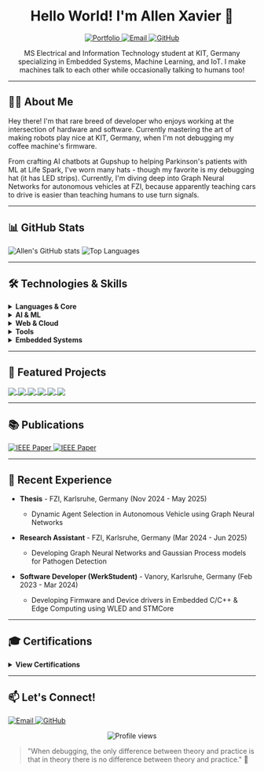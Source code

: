 <h1 align="center">Hello World! I'm Allen Xavier 👋</h1>
<p align="center">
  <a href="https://allen-xavier.is-a.dev/">
    <img alt="Portfolio" src="https://img.shields.io/badge/Portfolio-Allen%20Xavier-blue">
  </a>
  <a href="mailto:xavierallem1999@gmail.com">
    <img alt="Email" src="https://img.shields.io/badge/Email-xavierallem1999%40gmail.com-red">
  </a>
  <a href="https://github.com/xavierallem">
    <img alt="GitHub" src="https://img.shields.io/badge/GitHub-xavierallem-181717?logo=github&logoColor=white">
  </a>
</p>

<p align="center">
  MS Electrical and Information Technology student at KIT, Germany specializing in Embedded Systems, Machine Learning, and IoT. I make machines talk to each other while occasionally talking to humans too!
</p>

---

## 👨‍💻 About Me

Hey there! I'm that rare breed of developer who enjoys working at the intersection of hardware and software. Currently mastering the art of making robots play nice at KIT, Germany, when I'm not debugging my coffee machine's firmware.

From crafting AI chatbots at Gupshup to helping Parkinson's patients with ML at Life Spark, I've worn many hats - though my favorite is my debugging hat (it has LED strips). Currently, I'm diving deep into Graph Neural Networks for autonomous vehicles at FZI, because apparently teaching cars to drive is easier than teaching humans to use turn signals.

---
## 📊 GitHub Stats

![Allen's GitHub stats](https://github-readme-stats.vercel.app/api?username=xavierallem&show_icons=true&theme=tokyonight)
![Top Languages](https://github-readme-stats.vercel.app/api/top-langs/?username=xavierallem&layout=compact&theme=tokyonight)

---


## 🛠️ Technologies & Skills

<details>
  <summary><b>Languages & Core</b></summary>
  
  ![C](https://img.shields.io/badge/C-00599C?logo=c&logoColor=white)
  ![C++](https://img.shields.io/badge/C++-00599C?logo=c%2B%2B&logoColor=white)
  ![Python](https://img.shields.io/badge/Python-3776AB?logo=python&logoColor=white)
  ![Bash](https://img.shields.io/badge/Bash-4EAA25?logo=gnu-bash&logoColor=white)
</details>

<details>
  <summary><b>AI & ML</b></summary>
  
  ![PyTorch](https://img.shields.io/badge/PyTorch-EE4C2C?logo=pytorch&logoColor=white)
  ![TensorFlow](https://img.shields.io/badge/TensorFlow-FF6F00?logo=tensorflow&logoColor=white)
  ![OpenCV](https://img.shields.io/badge/OpenCV-5C3EE8?logo=opencv&logoColor=white)
  ![Scikit-learn](https://img.shields.io/badge/Scikit--learn-F7931E?logo=scikit-learn&logoColor=white)
  ![GNN](https://img.shields.io/badge/Graph%20Neural%20Networks-009688)
  ![LLM](https://img.shields.io/badge/LLMs-8E44AD)
</details>

<details>
  <summary><b>Web & Cloud</b></summary>
  
  ![HTML](https://img.shields.io/badge/HTML-E34F26?logo=html5&logoColor=white)
  ![Node.js](https://img.shields.io/badge/Node.js-339933?logo=node.js&logoColor=white)
  ![MySQL](https://img.shields.io/badge/MySQL-4479A1?logo=mysql&logoColor=white)
  ![MongoDB](https://img.shields.io/badge/MongoDB-47A248?logo=mongodb&logoColor=white)
  ![GCP](https://img.shields.io/badge/Google%20Cloud-4285F4?logo=google-cloud&logoColor=white)
  ![AWS](https://img.shields.io/badge/AWS-232F3E?logo=amazon-aws&logoColor=white)
</details>

<details>
  <summary><b>Tools</b></summary>
  
  ![CARLA](https://img.shields.io/badge/CARLA-37474F)
  ![Jenkins](https://img.shields.io/badge/Jenkins-D24939?logo=jenkins&logoColor=white)
  ![Docker](https://img.shields.io/badge/Docker-2496ED?logo=docker&logoColor=white)
  ![Linux](https://img.shields.io/badge/Linux-FCC624?logo=linux&logoColor=black)
  ![Git](https://img.shields.io/badge/Git-F05032?logo=git&logoColor=white)
</details>

<details>
  <summary><b>Embedded Systems</b></summary>
  
  ![MQTT](https://img.shields.io/badge/MQTT-3C5280)
  ![IoT](https://img.shields.io/badge/IoT-0078D7)
  ![MODBUS](https://img.shields.io/badge/MODBUS-FF9800)
  ![ROS](https://img.shields.io/badge/ROS-22314E?logo=ros&logoColor=white)
  ![FreeRTOS](https://img.shields.io/badge/FreeRTOS-8BC3FC)
  ![TCP/IP](https://img.shields.io/badge/TCP%2FIP-607D8B)
  ![Edge Computing](https://img.shields.io/badge/Edge%20Computing-43A047)
  ![MCU](https://img.shields.io/badge/MCU-0277BD)
  ![Electronics](https://img.shields.io/badge/Electronics-E91E63)
</details>

---

## 🚀 Featured Projects

<a href="https://github.com/xavierallem/dynamic_agent_perception">
  <img align="center" src="https://github-readme-stats.vercel.app/api/pin/?username=xavierallem&repo=dynamic_agent_perception&theme=dark" />
</a>
<a href="https://github.com/xavierallem/SMOLES-Firmware">
  <img align="center" src="https://github-readme-stats.vercel.app/api/pin/?username=xavierallem&repo=SMOLES-Firmware&theme=dark" />
</a>
<a href="https://github.com/xavierallem/picoVision">
  <img align="center" src="https://github-readme-stats.vercel.app/api/pin/?username=xavierallem&repo=picoVision&theme=dark" />
</a>
<a href="https://github.com/xavierallem/arduino-linear-regression">
  <img align="center" src="https://github-readme-stats.vercel.app/api/pin/?username=xavierallem&repo=arduino-linear-regression&theme=dark" />
</a>
<a href="https://github.com/xavierallem/esp8266-Edge-ML">
  <img align="center" src="https://github-readme-stats.vercel.app/api/pin/?username=xavierallem&repo=esp8266-Edge-ML&theme=dark" />
</a>
<a href="https://github.com/xavierallem/Speech-Recognition-ES">
  <img align="center" src="https://github-readme-stats.vercel.app/api/pin/?username=xavierallem&repo=Speech-Recognition-ES&theme=dark" />
</a>

---

## 📚 Publications

<a href="https://ieeexplore.ieee.org/abstract/document/9418346">
  <img src="https://img.shields.io/badge/IEEE-Unknown%20Terrain%20modelling%20using%203D%20mapping-00629B?logo=ieee&logoColor=white" alt="IEEE Paper">
</a>

<a href="https://ieeexplore.ieee.org/abstract/document/10040443">
  <img src="https://img.shields.io/badge/IEEE-Patient%20Monitoring%20%26%20Assisting%20System-00629B?logo=ieee&logoColor=white" alt="IEEE Paper">
</a>

---

## 📝 Recent Experience

- **Thesis** - FZI, Karlsruhe, Germany (Nov 2024 - May 2025)
  - Dynamic Agent Selection in Autonomous Vehicle using Graph Neural Networks
  
- **Research Assistant** - FZI, Karlsruhe, Germany (Mar 2024 - Jun 2025)
  - Developing Graph Neural Networks and Gaussian Process models for Pathogen Detection

- **Software Developer (WerkStudent)** - Vanory, Karlsruhe, Germany (Feb 2023 - Mar 2024)
  - Developing Firmware and Device drivers in Embedded C/C++ & Edge Computing using WLED and STMCore

---

## 🎓 Certifications

<details>
  <summary><b>View Certifications</b></summary>
  
  ### Machine Learning
  - [Machine Learning Specialization](https://coursera.org/share/6aced8053fae106d038d6c391ccfc20f)
  
  ### Deep Learning
  - [DeepLearning.AI TensorFlow Developer](https://coursera.org/share/916ab3e2d29d425d193212987d5b4bc1)
  - [Simple Recurrent Neural Network with Keras](https://coursera.org/share/a8e2f30226bafe239b948d2c7aac8194)
  - [Device-based Models with TensorFlow Lite](https://coursera.org/share/666237cc27cd13b447095a2292c53fd0)
  
  ### Embedded Systems
  - [Development of Secure Embedded Systems](https://coursera.org/share/9eb36d8acf114012c971a12f81b7e3ef)
  - [Introduction to Self-Driving Cars](https://coursera.org/share/442ac5e7a30cf7bf6744fa7c107e2a6a)
  - [State Estimation and Localization for Self-Driving Cars](https://coursera.org/share/df908ef3df46a349f007dda8c9e642eb)
  - [Motion Planning for Self-Driving Cars](https://coursera.org/share/753e7ab694eda7e3c7975ffb31bd1684)
  
  ### Google Cloud
  - [Custom Prediction Routine on Google AI Platform](https://coursera.org/share/748de728851ae518c74eb3b17e482e67)
  - [Google Cloud Platform Fundamentals: Core Infrastructure](https://coursera.org/share/a738eee5060230fb650382316856040b)
</details>

---


## 📫 Let's Connect!

<p>
  <a href="mailto:xavierallem1999@gmail.com">
    <img src="https://img.shields.io/badge/Email-xavierallem1999%40gmail.com-D14836?logo=gmail&logoColor=white" alt="Email">
  </a>
  <a href="https://github.com/xavierallem">
    <img src="https://img.shields.io/badge/GitHub-xavierallem-181717?logo=github&logoColor=white" alt="GitHub">
  </a>
</p>

<p align="center">
  <img src="https://komarev.com/ghpvc/?username=xavierallem&color=blue&style=flat-square" alt="Profile views">
</p>

> "When debugging, the only difference between theory and practice is that in theory there is no difference between theory and practice." 🔌
